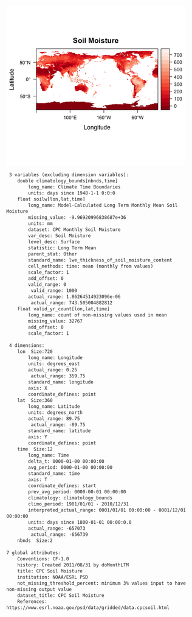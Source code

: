![](BasicSoil.png)

     3 variables (excluding dimension variables):
        double climatology_bounds[nbnds,time]   
            long_name: Climate Time Boundaries
            units: days since 1948-1-1 0:0:0
        float soilw[lon,lat,time]   
            long_name: Model-Calculated Long Term Monthly Mean Soil Moisture
            missing_value: -9.96920996838687e+36
            units: mm
            dataset: CPC Monthly Soil Moisture
            var_desc: Soil Moisture
            level_desc: Surface
            statistic: Long Term Mean
            parent_stat: Other
            standard_name: lwe_thickness_of_soil_moisture_content
            cell_methods: time: mean (monthly from values)
            scale_factor: 1
            add_offset: 0
            valid_range: 0
             valid_range: 1000
            actual_range: 1.86264514923096e-06
             actual_range: 743.505004882812
        float valid_yr_count[lon,lat,time]   
            long_name: count of non-missing values used in mean
            missing_value: 32767
            add_offset: 0
            scale_factor: 1

     4 dimensions:
        lon  Size:720
            long_name: Longitude
            units: degrees_east
            actual_range: 0.25
             actual_range: 359.75
            standard_name: longitude
            axis: X
            coordinate_defines: point
        lat  Size:360
            long_name: Latitude
            units: degrees_north
            actual_range: 89.75
             actual_range: -89.75
            standard_name: latitude
            axis: Y
            coordinate_defines: point
        time  Size:12
            long_name: Time
            delta_t: 0000-01-00 00:00:00
            avg_period: 0000-01-00 00:00:00
            standard_name: time
            axis: T
            coordinate_defines: start
            prev_avg_period: 0000-00-01 00:00:00
            climatology: climatology_bounds
            climo_period: 1981/01/01 - 2010/12/31
            interpreted_actual_range: 0001/01/01 00:00:00 - 0001/12/01 00:00:00
            units: days since 1800-01-01 00:00:0.0
            actual_range: -657073
             actual_range: -656739
        nbnds  Size:2

    7 global attributes:
        Conventions: CF-1.0
        history: Created 2011/08/31 by doMonthLTM
        title: CPC Soil Moisture
        institution: NOAA/ESRL PSD
        not_missing_threshold_percent: minimum 3% values input to have non-missing output value
        dataset_title: CPC Soil Moisture
        References: https://www.esrl.noaa.gov/psd/data/gridded/data.cpcsoil.html